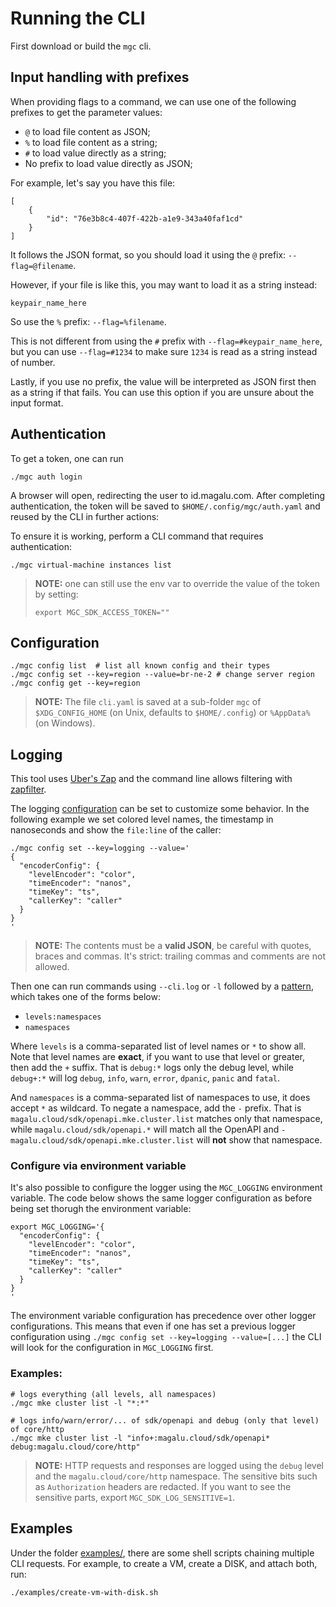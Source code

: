 # Running the CLI

First download or build the `mgc` cli.

## Input handling with prefixes

When providing flags to a command, we can use one of the following prefixes to get the
parameter values:

- `@` to load file content as JSON;
- `%` to load file content as a string;
- `#` to load value directly as a string;
- No prefix to load value directly as JSON;

For example, let's say you have this file:

```
[
	{
		"id": "76e3b8c4-407f-422b-a1e9-343a40faf1cd"
	}
]
```

It follows the JSON format, so you should load it using the `@` prefix: `--flag=@filename`.

However, if your file is like this, you may want to load it as a string instead:

```
keypair_name_here
```

So use the `%` prefix: `--flag=%filename`.

This is not different from using the `#` prefix with `--flag=#keypair_name_here`, but you
can use `--flag=#1234` to make sure `1234` is read as a string instead of number.

Lastly, if you use no prefix, the value will be interpreted as JSON first then as a string
if that fails. You can use this option if you are unsure about the input format.

## Authentication

To get a token, one can run

```shell
./mgc auth login
```

A browser will open, redirecting the user to id.magalu.com. After completing authentication,
the token will be saved to `$HOME/.config/mgc/auth.yaml` and reused by the CLI in further actions:

To ensure it is working, perform a CLI command that requires authentication:

```shell
./mgc virtual-machine instances list
```

> **NOTE:**
> one can still use the env var to override the value of the token by setting:
> ```shell
> export MGC_SDK_ACCESS_TOKEN=""
> ```

## Configuration

```shell
./mgc config list  # list all known config and their types
./mgc config set --key=region --value=br-ne-2 # change server region
./mgc config get --key=region
```

> **NOTE:**
> The file `cli.yaml` is saved at a sub-folder `mgc` of
> `$XDG_CONFIG_HOME` (on Unix, defaults to `$HOME/.config`)
> or `%AppData%` (on Windows).

## Logging

This tool uses [Uber's Zap](https://github.com/uber-go/zap) and the
command line allows filtering with [zapfilter](https://github.com/moul/zapfilter).

The logging [configuration](https://pkg.go.dev/go.uber.org/zap#Config)
can be set to customize some behavior. In the following example
we set colored level names, the timestamp in nanoseconds and show
the `file:line` of the caller:

```shell
./mgc config set --key=logging --value='
{
  "encoderConfig": {
    "levelEncoder": "color",
    "timeEncoder": "nanos",
    "timeKey": "ts",
    "callerKey": "caller"
  }
}
'
```

> **NOTE:**
> The contents must be a **valid JSON**, be careful with quotes,
> braces and commas. It's strict: trailing commas and comments are not allowed.

Then one can run commands using `--cli.log` or `-l` followed by a [pattern](https://github.com/moul/zapfilter), which takes one of the forms below:
- `levels:namespaces`
- `namespaces`

Where `levels` is a comma-separated list of level names or `*` to show all.
Note that level names are **exact**, if you want to use that level or greater,
then add the `+` suffix. That is `debug:*` logs only the debug level,
while `debug+:*` will log
`debug`, `info`, `warn`, `error`, `dpanic`, `panic` and `fatal`.

And `namespaces` is a comma-separated list of namespaces to use, it does
accept `*` as wildcard. To negate a namespace, add the `-` prefix. That
is `magalu.cloud/sdk/openapi.mke.cluster.list` matches only that namespace,
while `magalu.cloud/sdk/openapi.*` will match all the OpenAPI and
`-magalu.cloud/sdk/openapi.mke.cluster.list` will **not** show that namespace.

### Configure via environment variable

It's also possible to configure the logger using the ```MGC_LOGGING``` environment variable. The code below shows the same logger configuration as before being set thorugh the environment variable:

```shell
export MGC_LOGGING='{
  "encoderConfig": {
    "levelEncoder": "color",
    "timeEncoder": "nanos",
    "timeKey": "ts",
    "callerKey": "caller"
  }
}
'
```

The environment variable configuration has precedence over other logger configurations. This means that even if one has set a previous logger configuration using ```./mgc config set --key=logging --value=[...]``` the CLI will look for the configuration in ```MGC_LOGGING``` first.

### Examples:

```shell
# logs everything (all levels, all namespaces)
./mgc mke cluster list -l "*:*"

# logs info/warn/error/... of sdk/openapi and debug (only that level) of core/http
./mgc mke cluster list -l "info+:magalu.cloud/sdk/openapi* debug:magalu.cloud/core/http"
```

> **NOTE:**
> HTTP requests and responses are logged using the `debug` level and the
> `magalu.cloud/core/http` namespace. The sensitive bits such as
> `Authorization` headers are redacted. If you want to see the sensitive
> parts, export `MGC_SDK_LOG_SENSITIVE=1`.


## Examples

Under the folder [examples/](./examples), there are some shell scripts chaining multiple
CLI requests. For example, to create a VM, create a DISK, and attach both, run:

```shell
./examples/create-vm-with-disk.sh
```
